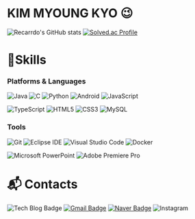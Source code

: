 # KIM MYOUNG KYO 😉

![Recarrdo's GitHub stats](https://github-readme-stats.vercel.app/api?username=Recarrdo&show_icons=true&theme=dark)
[![Solved.ac Profile](http://mazassumnida.wtf/api/v2/generate_badge?boj=audrydhkdwk)](https://solved.ac/audrydhkdwk/)
# 💪Skills
### Platforms & Languages
![Java](https://img.shields.io/badge/Java-007396.svg?&style=for-the-badge&logo=Java&logoColor=white)
![C](https://img.shields.io/badge/C-A8B9CC.svg?&style=for-the-badge&logo=C&logoColor=white)
![Python](https://img.shields.io/badge/Python-3776AB.svg?&style=for-the-badge&logo=Python&logoColor=white)
![Android](https://img.shields.io/badge/Android-3DDC84.svg?&style=for-the-badge&logo=Android&logoColor=white)
![JavaScript](https://img.shields.io/badge/JavaScript-F7DF1E.svg?&style=for-the-badge&logo=JavaScript&logoColor=white)

![TypeScript](https://img.shields.io/badge/TypeScript-3178C6.svg?&style=for-the-badge&logo=TypeScript&logoColor=white)
![HTML5](https://img.shields.io/badge/HTML5-E34F26.svg?&style=for-the-badge&logo=HTML5&logoColor=white)
![CSS3](https://img.shields.io/badge/CSS3-1572B6.svg?&style=for-the-badge&logo=CSS3&logoColor=white)
![MySQL](https://img.shields.io/badge/MySQL-4479A1.svg?&style=for-the-badge&logo=MySQL&logoColor=white)

### Tools
![Git](https://img.shields.io/badge/Git-F05032.svg?&style=for-the-badge&logo=Git&logoColor=white)
![Eclipse IDE](https://img.shields.io/badge/Eclipse%20IDE-2C2255.svg?&style=for-the-badge&logo=Eclipse%20IDE&logoColor=white)
![Visual Studio Code](https://img.shields.io/badge/Visual%20Studio%20Code-007ACC.svg?&style=for-the-badge&logo=Visual%20Studio%20Code&logoColor=white)
![Docker](https://img.shields.io/badge/Docker-2496ED.svg?&style=for-the-badge&logo=Docker&logoColor=white)

![Microsoft PowerPoint](https://img.shields.io/badge/Microsoft%20PowerPoint-B7472A.svg?&style=for-the-badge&logo=Microsoft%20PowerPoint&logoColor=white)
![Adobe Premiere Pro](https://img.shields.io/badge/Adobe%20Premiere%20Pro-9999FF.svg?&style=for-the-badge&logo=Adobe%20Premiere%20Pro&logoColor=white)

# :mailbox_with_mail: Contacts
![Tech Blog Badge](http://img.shields.io/badge/-Tech%20blog-black?style=flat-square&logo=Naver&link=https://blog.naver.com/rlaaudry7191)
[![Gmail Badge](https://img.shields.io/badge/Gmail-d14836?style=flat-square&logo=Gmail&logoColor=white&link=mailto:rlaaudry0718@gmail.com)](mailto:kimsh1691@gmail.com)
[![Naver Badge](https://img.shields.io/badge/Naver-03C75A?style=flat-square&logo=Naver&logoColor=white&link=mailto:rlaaudry7191@naver.com)](mailto:rlaaudry7191@naver.com)
![Instagram](https://img.shields.io/badge/Instagram-E4405F?style=flat-square&logo=Instagram&logoColor=white&link=https://www.instagram.com/mk_is_king/)
